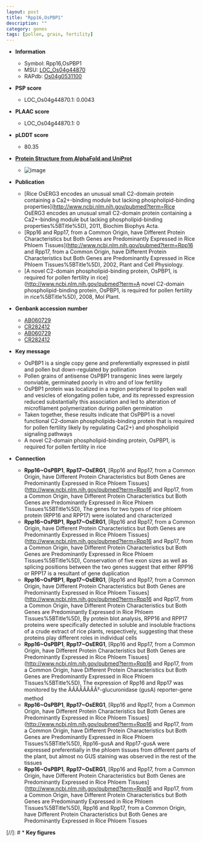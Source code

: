 ```yaml
---
layout: post
title: "Rpp16,OsPBP1"
description: ""
category: genes
tags: [pollen, grain, fertility]
---
```


* **Information**  
    + Symbol: Rpp16,OsPBP1  
    + MSU: [LOC_Os04g44870](http://rice.plantbiology.msu.edu/cgi-bin/ORF_infopage.cgi?orf=LOC_Os04g44870)  
    + RAPdb: [Os04g0531100](http://rapdb.dna.affrc.go.jp/viewer/gbrowse_details/irgsp1?name=Os04g0531100)  

* **PSP score**  
    + LOC_Os04g44870.1: 0.0043 

* **PLAAC score**  
    + LOC_Os04g44870.1: 0 

* **pLDDT score**
    + 80.35

* **[Protein Structure from AlphaFold and UniProt](https://www.uniprot.org/uniprotkb/Q0JBH9/entry#structure)**
    + ![image](https://ricepsp.github.io/images/Q0/AF-Q0JBH9-F1.png)

* **Publication**  
    + [Rice OsERG3 encodes an unusual small C2-domain protein containing a Ca2+-binding module but lacking phospholipid-binding properties](http://www.ncbi.nlm.nih.gov/pubmed?term=Rice OsERG3 encodes an unusual small C2-domain protein containing a Ca2+-binding module but lacking phospholipid-binding properties%5BTitle%5D), 2011, Biochim Biophys Acta.
    + [Rpp16 and Rpp17, from a Common Origin, have Different Protein Characteristics but Both Genes are Predominantly Expressed in Rice Phloem Tissues](http://www.ncbi.nlm.nih.gov/pubmed?term=Rpp16 and Rpp17, from a Common Origin, have Different Protein Characteristics but Both Genes are Predominantly Expressed in Rice Phloem Tissues%5BTitle%5D), 2002, Plant and Cell Physiology.
    + [A novel C2-domain phospholipid-binding protein, OsPBP1, is required for pollen fertility in rice](http://www.ncbi.nlm.nih.gov/pubmed?term=A novel C2-domain phospholipid-binding protein, OsPBP1, is required for pollen fertility in rice%5BTitle%5D), 2008, Mol Plant.

* **Genbank accession number**  
    + [AB060729](http://www.ncbi.nlm.nih.gov/nuccore/AB060729)
    + [CR282412](http://www.ncbi.nlm.nih.gov/nuccore/CR282412)
    + [AB060729](http://www.ncbi.nlm.nih.gov/nuccore/AB060729)
    + [CR282412](http://www.ncbi.nlm.nih.gov/nuccore/CR282412)

* **Key message**  
    + OsPBP1 is a single copy gene and preferentially expressed in pistil and pollen but down-regulated by pollination
    + Pollen grains of antisense OsPBP1 transgenic lines were largely nonviable, germinated poorly in vitro and of low fertility
    + OsPBP1 protein was localized in a region peripheral to pollen wall and vesicles of elongating pollen tube, and its repressed expression reduced substantially this association and led to alteration of microfilament polymerization during pollen germination
    + Taken together, these results indicate that OsPBP1 is a novel functional C2-domain phospholipids-binding protein that is required for pollen fertility likely by regulating Ca(2+) and phospholipid signaling pathways
    + A novel C2-domain phospholipid-binding protein, OsPBP1, is required for pollen fertility in rice

* **Connection**  
    + __Rpp16~OsPBP1__, __Rpp17~OsERG1__, [Rpp16 and Rpp17, from a Common Origin, have Different Protein Characteristics but Both Genes are Predominantly Expressed in Rice Phloem Tissues](http://www.ncbi.nlm.nih.gov/pubmed?term=Rpp16 and Rpp17, from a Common Origin, have Different Protein Characteristics but Both Genes are Predominantly Expressed in Rice Phloem Tissues%5BTitle%5D), The genes for two types of rice phloem protein (RPP16 and RPP17) were isolated and characterized
    + __Rpp16~OsPBP1__, __Rpp17~OsERG1__, [Rpp16 and Rpp17, from a Common Origin, have Different Protein Characteristics but Both Genes are Predominantly Expressed in Rice Phloem Tissues](http://www.ncbi.nlm.nih.gov/pubmed?term=Rpp16 and Rpp17, from a Common Origin, have Different Protein Characteristics but Both Genes are Predominantly Expressed in Rice Phloem Tissues%5BTitle%5D), Conservation of five exon sizes as well as splicing positions between the two genes suggest that either RPP16 or RPP17 is a resultant of gene duplication
    + __Rpp16~OsPBP1__, __Rpp17~OsERG1__, [Rpp16 and Rpp17, from a Common Origin, have Different Protein Characteristics but Both Genes are Predominantly Expressed in Rice Phloem Tissues](http://www.ncbi.nlm.nih.gov/pubmed?term=Rpp16 and Rpp17, from a Common Origin, have Different Protein Characteristics but Both Genes are Predominantly Expressed in Rice Phloem Tissues%5BTitle%5D), By protein blot analysis, RPP16 and RPP17 proteins were specifically detected in soluble and insoluble fractions of a crude extract of rice plants, respectively, suggesting that these proteins play different roles in individual cells
    + __Rpp16~OsPBP1__, __Rpp17~OsERG1__, [Rpp16 and Rpp17, from a Common Origin, have Different Protein Characteristics but Both Genes are Predominantly Expressed in Rice Phloem Tissues](http://www.ncbi.nlm.nih.gov/pubmed?term=Rpp16 and Rpp17, from a Common Origin, have Different Protein Characteristics but Both Genes are Predominantly Expressed in Rice Phloem Tissues%5BTitle%5D), The expression of Rpp16 and Rpp17 was monitored by the ÃÂÃÂÃÂÃÂ²-glucuronidase (gusA) reporter-gene method
    + __Rpp16~OsPBP1__, __Rpp17~OsERG1__, [Rpp16 and Rpp17, from a Common Origin, have Different Protein Characteristics but Both Genes are Predominantly Expressed in Rice Phloem Tissues](http://www.ncbi.nlm.nih.gov/pubmed?term=Rpp16 and Rpp17, from a Common Origin, have Different Protein Characteristics but Both Genes are Predominantly Expressed in Rice Phloem Tissues%5BTitle%5D), Rpp16-gusA and Rpp17-gusA were expressed preferentially in the phloem tissues from different parts of the plant, but almost no GUS staining was observed in the rest of the tissues
    + __Rpp16~OsPBP1__, __Rpp17~OsERG1__, [Rpp16 and Rpp17, from a Common Origin, have Different Protein Characteristics but Both Genes are Predominantly Expressed in Rice Phloem Tissues](http://www.ncbi.nlm.nih.gov/pubmed?term=Rpp16 and Rpp17, from a Common Origin, have Different Protein Characteristics but Both Genes are Predominantly Expressed in Rice Phloem Tissues%5BTitle%5D), Rpp16 and Rpp17, from a Common Origin, have Different Protein Characteristics but Both Genes are Predominantly Expressed in Rice Phloem Tissues

[//]: # * **Key figures**  


